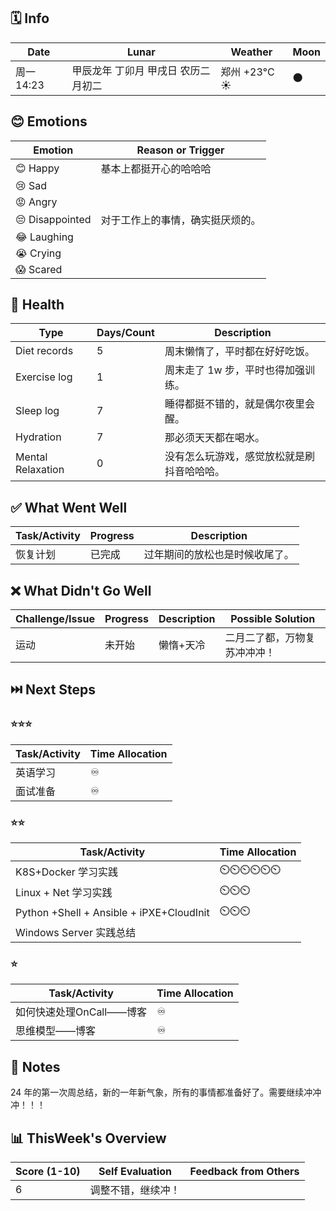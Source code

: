 ## 🗓️ Info

| Date       | Lunar | Weather | Moon                                                 |
| -------------- | ------------ | ---- | ---- |
| 周一 14:23 | 甲辰龙年 丁卯月 甲戌日 农历二月初二 |  郑州  +23°C ☀️   | 🌑 |

## 😊 Emotions

| Emotion          | Reason or Trigger              |
|------------------|-------------------------------|
| 😊 Happy         | 基本上都挺开心的哈哈哈 |
| 😢 Sad           |  |
| 😡 Angry         |                   |
| 😔 Disappointed  | 对于工作上的事情，确实挺厌烦的。 |
| 😂 Laughing      |                   |
| 😭 Crying        |                     |
| 😱 Scared        |                     |

## 🍎 Health

| Type              | Days/Count | Description             |
| ----------------- | ---------- | ----------------------- |
| Diet records      | 5 | 周末懒惰了，平时都在好好吃饭。 |
| Exercise log      | 1 | 周末走了 1w 步，平时也得加强训练。 |
| Sleep log         | 7 | 睡得都挺不错的，就是偶尔夜里会醒。 |
| Hydration         | 7 | 那必须天天都在喝水。 |
| Mental Relaxation | 0 | 没有怎么玩游戏，感觉放松就是刷抖音哈哈哈。 |

## ✅ What Went Well

| Task/Activity | Progress | Description                    |
| ------------- | -------- | ------------------------------ |
| 恢复计划      | 已完成   | 过年期间的放松也是时候收尾了。 |

## ❌ What Didn't Go Well

| Challenge/Issue   | Progress | Description  | Possible Solution |
| ----------------- | ------------ | ----------------- | ----------------- |
| 运动     | 未开始 | 懒惰+天冷   | 二月二了都，万物复苏冲冲冲！ |

## ⏭️ Next Steps

### ⭐⭐⭐

| Task/Activity | Time Allocation |
| ------------- | --------------- |
| 英语学习      | ♾️               |
| 面试准备      | ♾️               |

### ⭐⭐

| Task/Activity                             | Time Allocation |
| ----------------------------------------- | --------------- |
| K8S+Docker 学习实践                       | ⏲️⏲️⏲️⏲️⏲️⏲️          |
| Linux + Net 学习实践                      | ⏲️⏲️⏲️             |
| Python +Shell +  Ansible + iPXE+CloudInit | ⏲️⏲️⏲️             |
| Windows Server 实践总结                   |                 |

### ⭐

| Task/Activity            | Time Allocation |
| ------------------------ | --------------- |
| 如何快速处理OnCall——博客 | ♾️               |
| 思维模型——博客           | ♾️               |

## 📝 Notes

24 年的第一次周总结，新的一年新气象，所有的事情都准备好了。需要继续冲冲冲！！！

## 📊 ThisWeek's Overview

| Score (1-10) | Self Evaluation    | Feedback from Others |
| ------------ | ------------------ | -------------------- |
| 6            | 调整不错，继续冲！ |                      |
